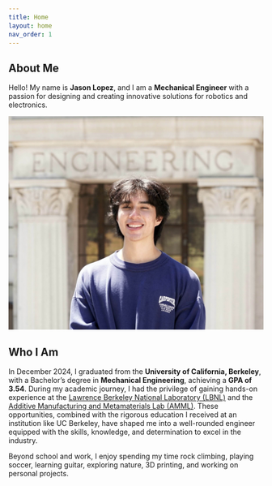 ```yaml
---
title: Home
layout: home
nav_order: 1 
---
```

About Me
----
Hello! My name is **Jason Lopez**, and I am a **Mechanical Engineer** with a passion for designing and creating innovative solutions for robotics and electronics.

<div style="text-align: center;">
  <img src="assets/headshot.png" alt="Headshot" width="1000">
</div>

Who I Am
----
In December 2024, I graduated from the **University of California, Berkeley**, with a Bachelor’s degree in **Mechanical Engineering**, achieving a **GPA of 3.54**. During my academic journey, I had the privilege of gaining hands-on experience at the [Lawrence Berkeley National Laboratory (LBNL)](https://www.lbl.gov/) and the [Additive Manufacturing and Metamaterials Lab (AMML)](https://www.raynexzheng.com/). These opportunities, combined with the rigorous education I received at an institution like UC Berkeley, have shaped me into a well-rounded engineer equipped with the skills, knowledge, and determination to excel in the industry.

Beyond school and work, I enjoy spending my time rock climbing, playing soccer, learning guitar, exploring nature, 3D printing, and working on personal projects.

[Just the Docs]: https://just-the-docs.github.io/just-the-docs/
[GitHub Pages]: https://docs.github.com/en/pages
[README]: https://github.com/just-the-docs/just-the-docs-template/blob/main/README.md
[Jekyll]: https://jekyllrb.com
[GitHub Pages / Actions workflow]: https://github.blog/changelog/2022-07-27-github-pages-custom-github-actions-workflows-beta/
[use this template]: https://github.com/just-the-docs/just-the-docs-template/generate
